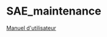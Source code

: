 # SAE_maintenance

[Manuel d'utilisateur](https://github.com/MrBaguette07/UHDR/blob/main/Manuel%20Utilisateur%20uHDR.pdf)

